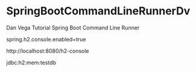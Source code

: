 # SpringBootCommandLineRunnerDv

Dan Vega Tutorial Spring Boot Command Line Runner

spring.h2.console.enabled=true

http://localhost:8080/h2-console

jdbc:h2:mem:testdb
